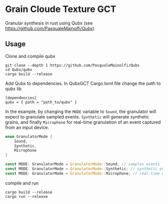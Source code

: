 # Grain Cloude Texture GCT

Granular synthesis in rust using Qubx (see <https://github.com/PasqualeMainolfi/Qubx>)  

## Usage

Clone and compile qubx

```shell
git clone --depth 1 https://github.com/PasqualeMainolfi/Qubx
cd Qubx/qubx
cargo build --release
```

Add Qubx to dependencies. In QubxGCT Cargo.toml file change the path to qubx lib

```code
[dependencies]
qubx = { path = "path_to/qubx" }
```

In the example, by changing the `MODE` variable to `Sound`, the granulator will expect to granulate sampled events. `Synthetic` will generate synthetic grains, and finally `Microphone` for real-time granulation of an event captured from an input device.

```rust
enum GranulatorMode {
    Sound,
    Synthetic,
    Microphone
}

const MODE: GranulatorMode = GranulatorMode::Sound; // samples events
const MODE: GranulatorMode = GranulatorMode::Synthetic; // synthetic events
const MODE: GranulatorMode = GranulatorMode::Microphone; // real-time events from an input device
```

compile and run

```shell
cargo build --release
cargo run --release
```
